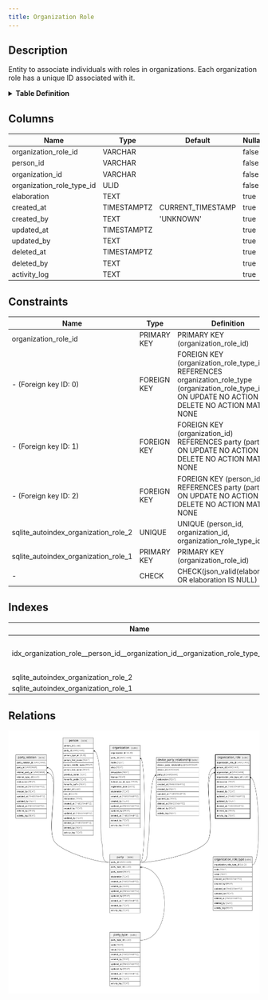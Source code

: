 ```yaml
---
title: Organization Role
---
```


## Description

Entity to associate individuals with roles in organizations. Each organization role has a unique ID associated with it.

<details>
<summary><strong>Table Definition</strong></summary>

```sql
CREATE TABLE "organization_role" (
    "organization_role_id" VARCHAR PRIMARY KEY NOT NULL,
    "person_id" VARCHAR NOT NULL,
    "organization_id" VARCHAR NOT NULL,
    "organization_role_type_id" ULID NOT NULL,
    "elaboration" TEXT CHECK(json_valid(elaboration) OR elaboration IS NULL),
    "created_at" TIMESTAMPTZ DEFAULT CURRENT_TIMESTAMP,
    "created_by" TEXT DEFAULT 'UNKNOWN',
    "updated_at" TIMESTAMPTZ,
    "updated_by" TEXT,
    "deleted_at" TIMESTAMPTZ,
    "deleted_by" TEXT,
    "activity_log" TEXT,
    FOREIGN KEY("person_id") REFERENCES "party"("party_id"),
    FOREIGN KEY("organization_id") REFERENCES "party"("party_id"),
    FOREIGN KEY("organization_role_type_id") REFERENCES "organization_role_type"("organization_role_type_id"),
    UNIQUE("person_id", "organization_id", "organization_role_type_id")
)
```

</details>

## Columns

| Name                      | Type        | Default           | Nullable | Parents                                             | Comment                                                 |
| ------------------------- | ----------- | ----------------- | -------- | --------------------------------------------------- | ------------------------------------------------------- |
| organization_role_id      | VARCHAR     |                   | false    |                                                     | {"isSqlDomainZodDescrMeta":true,"isVarChar":true}       |
| person_id                 | VARCHAR     |                   | false    | [party](/docs/standard-library/rssd-schema/party)                                   | {"isSqlDomainZodDescrMeta":true,"isVarChar":true}       |
| organization_id           | VARCHAR     |                   | false    | [party](/docs/standard-library/rssd-schema/party)                                   | {"isSqlDomainZodDescrMeta":true,"isVarChar":true}       |
| organization_role_type_id | ULID        |                   | false    | [organization_role_type](/docs/standard-library/rssd-schema/organization_role_type) | {"isSqlDomainZodDescrMeta":true,"isUlid":true}          |
| elaboration               | TEXT        |                   | true     |                                                     | {"isSqlDomainZodDescrMeta":true,"isJsonText":true}      |
| created_at                | TIMESTAMPTZ | CURRENT_TIMESTAMP | true     |                                                     |                                                         |
| created_by                | TEXT        | 'UNKNOWN'         | true     |                                                     |                                                         |
| updated_at                | TIMESTAMPTZ |                   | true     |                                                     |                                                         |
| updated_by                | TEXT        |                   | true     |                                                     |                                                         |
| deleted_at                | TIMESTAMPTZ |                   | true     |                                                     |                                                         |
| deleted_by                | TEXT        |                   | true     |                                                     |                                                         |
| activity_log              | TEXT        |                   | true     |                                                     | {"isSqlDomainZodDescrMeta":true,"isJsonSqlDomain":true} |

## Constraints

| Name                                 | Type        | Definition                                                                                                                                               |
| ------------------------------------ | ----------- | -------------------------------------------------------------------------------------------------------------------------------------------------------- |
| organization_role_id                 | PRIMARY KEY | PRIMARY KEY (organization_role_id)                                                                                                                       |
| - (Foreign key ID: 0)                | FOREIGN KEY | FOREIGN KEY (organization_role_type_id) REFERENCES organization_role_type (organization_role_type_id) ON UPDATE NO ACTION ON DELETE NO ACTION MATCH NONE |
| - (Foreign key ID: 1)                | FOREIGN KEY | FOREIGN KEY (organization_id) REFERENCES party (party_id) ON UPDATE NO ACTION ON DELETE NO ACTION MATCH NONE                                             |
| - (Foreign key ID: 2)                | FOREIGN KEY | FOREIGN KEY (person_id) REFERENCES party (party_id) ON UPDATE NO ACTION ON DELETE NO ACTION MATCH NONE                                                   |
| sqlite_autoindex_organization_role_2 | UNIQUE      | UNIQUE (person_id, organization_id, organization_role_type_id)                                                                                           |
| sqlite_autoindex_organization_role_1 | PRIMARY KEY | PRIMARY KEY (organization_role_id)                                                                                                                       |
| -                                    | CHECK       | CHECK(json_valid(elaboration) OR elaboration IS NULL)                                                                                                    |

## Indexes

| Name                                                                         | Definition                                                                                                                                                                      |
| ---------------------------------------------------------------------------- | ------------------------------------------------------------------------------------------------------------------------------------------------------------------------------- |
| idx_organization_role__person_id__organization_id__organization_role_type_id | CREATE INDEX "idx_organization_role__person_id__organization_id__organization_role_type_id" ON "organization_role"("person_id", "organization_id", "organization_role_type_id") |
| sqlite_autoindex_organization_role_2                                         | UNIQUE (person_id, organization_id, organization_role_type_id)                                                                                                                  |
| sqlite_autoindex_organization_role_1                                         | PRIMARY KEY (organization_role_id)                                                                                                                                              |


## Relations

![er](../../../../../assets/images/content/docs/standard-library/rssd-schema/organization_role.svg)
